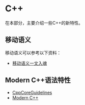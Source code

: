 #   C++

在本部分，主要介绍一些C++的新特性。

##  移动语义

移动语义可以参考以下资料：

- [移动语义一文入魂](https://zhuanlan.zhihu.com/p/455848360)

##  Modern C++语法特性

- [CppCoreGuidelines](http://isocpp.github.io/CppCoreGuidelines/CppCoreGuidelines.html)
- [Modern C++](https://changkun.de/modern-cpp/zh-cn/00-preface/)